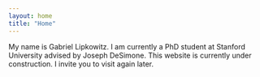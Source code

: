 ```yaml
---
layout: home
title: "Home"
---
```


My name is Gabriel Lipkowitz. I am currently a PhD student at Stanford University advised by Joseph DeSimone. This website is currently under construction. I invite you to visit again later.